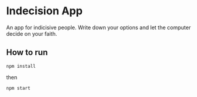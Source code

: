# Indecision App

An app for indicisive people. Write down your options and let the computer decide on your faith.

## How to run

```npm install```

then 

```npm start```

